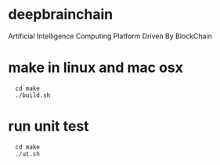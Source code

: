 # deepbrainchain
Artificial Intelligence Computing Platform Driven By BlockChain

# make in linux and mac osx
  
```
  cd make
  ./build.sh
```

# run unit test
```
  cd make
  ./ut.sh
```
#
